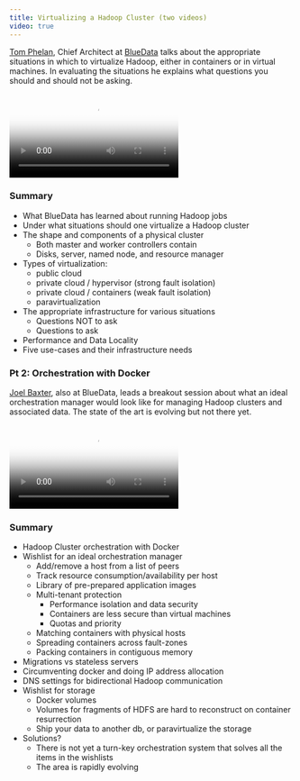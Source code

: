 ```yaml
---
title: Virtualizing a Hadoop Cluster (two videos)
video: true
---
```


[Tom Phelan](http://joelburget.com/), Chief Architect at
[BlueData](https://www.linkedin.com/pub/tom-phelan/0/749/61b) talks
about the appropriate situations in which to virtualize Hadoop,
either in containers or in virtual machines. In evaluating the
situations he explains what questions you should and should not be
asking.

<div class="flowplayer" data-embed="false">
  <video type="video/mp4"
         src="http://player.vimeo.com/external/117907449.hd.mp4?s=de0ba4566372c0f6ae14d8bb51f50497"
         poster="https://i.vimeocdn.com/video/504771461.jpg?mw=700"
  ></video>
</div>

### Summary

* What BlueData has learned about running Hadoop jobs
* Under what situations should one virtualize a Hadoop cluster
* The shape and components of a physical cluster
    * Both master and worker controllers contain
    * Disks, server, named node, and resource manager
* Types of virtualization:
    * public cloud
    * private cloud / hypervisor (strong fault isolation)
    * private cloud / containers (weak fault isolation)
    * paravirtualization
* The appropriate infrastructure for various situations
    * Questions NOT to ask
    * Questions to ask
* Performance and Data Locality
* Five use-cases and their infrastructure needs

### Pt 2: Orchestration with Docker

[Joel Baxter](https://twitter.com/joel_k_baxter), also at BlueData,
leads a breakout session about what an ideal orchestration manager
would look like for managing Hadoop clusters and associated data.
The state of the art is evolving but not there yet.

<div class="flowplayer" data-embed="false">
  <video type="video/mp4"
         src="http://player.vimeo.com/external/118047022.hd.mp4?s=91cfdf09dcdfcc374d31c69c3008ce3a"
         poster="https://i.vimeocdn.com/video/504974721.jpg?mw=700"
  ></video>
</div>

### Summary

* Hadoop Cluster orchestration with Docker
* Wishlist for an ideal orchestration manager
    * Add/remove a host from a list of peers
    * Track resource consumption/availability per host
    * Library of pre-prepared application images
    * Multi-tenant protection
        * Performance isolation and data security
        * Containers are less secure than virtual machines
        * Quotas and priority
    * Matching containers with physical hosts
    * Spreading containers across fault-zones
    * Packing containers in contiguous memory
* Migrations vs stateless servers
* Circumventing docker and doing IP address allocation
* DNS settings for bidirectional Hadoop communication
* Wishlist for storage
    * Docker volumes
    * Volumes for fragments of HDFS are hard to reconstruct on container resurrection
    * Ship your data to another db, or paravirtualize the storage
* Solutions?
    * There is not yet a turn-key orchestration system that solves all the items in the wishlists
    * The area is rapidly evolving
